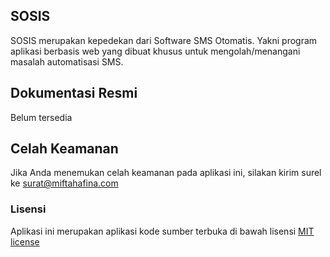 ## SOSIS

SOSIS merupakan kepedekan dari Software SMS Otomatis. Yakni program aplikasi berbasis web yang dibuat khusus untuk mengolah/menangani masalah automatisasi SMS.

## Dokumentasi Resmi

Belum tersedia

## Celah Keamanan

Jika Anda menemukan celah keamanan pada aplikasi ini, silakan kirim surel ke surat@miftahafina.com

### Lisensi

Aplikasi ini merupakan aplikasi kode sumber terbuka di bawah lisensi [MIT license](http://opensource.org/licenses/MIT)
